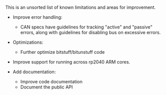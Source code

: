 This is an unsorted list of known limitations and areas for
improvement.

* Improve error handling:
  * CAN specs have guidelines for tracking "active" and "passive"
    errors, along with guidelines for disabling bus on excessive
    errors.

* Optimizations:
  * Further optimize bitstuff/bitunstuff code

* Improve support for running across rp2040 ARM cores.

* Add documentation:
  * Improve code documentation
  * Document the public API
